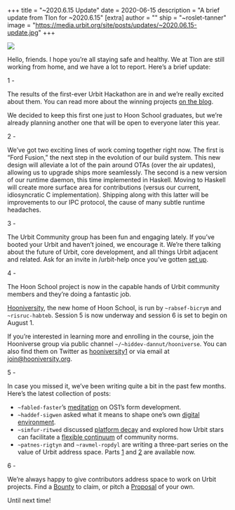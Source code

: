 +++
title = "~2020.6.15 Update"
date = 2020-06-15
description = "A brief update from Tlon for ~2020.6.15"
[extra]
author = ""
ship = "~roslet-tanner"
image = "https://media.urbit.org/site/posts/updates/~2020.06.15-update.jpg"
+++

![](https://media.urbit.org/site/posts/updates/~2020.06.15-update.jpg)

Hello, friends. I hope you’re all staying safe and healthy. We at Tlon are still working from home, and we have a lot to report. Here’s a brief update:

1 -

The results of the first-ever Urbit Hackathon are in and we’re really excited about them. You can read more about the winning projects [on the blog](https://urbit.org/blog/hackathon-results/).

We decided to keep this first one just to Hoon School graduates, but we’re already planning another one that will be open to everyone later this year.

2 -

We’ve got two exciting lines of work coming together right now. The first is “Ford Fusion,” the next step in the evolution of our build system. This new design will alleviate a lot of the pain around OTAs (over the air updates), allowing us to upgrade ships more seamlessly. The second is a new version of our runtime daemon, this time implemented in Haskell. Moving to Haskell will create more surface area for contributions (versus our current, idiosyncratic C implementation). Shipping along with this latter will be improvements to our IPC protocol, the cause of many subtle runtime headaches.

3 -

The Urbit Community group has been fun and engaging lately. If you’ve booted your Urbit and haven’t joined, we encourage it. We’re there talking about the future of Urbit, core development, and all things Urbit adjacent and related. Ask for an invite in /urbit-help once you’ve gotten [set up](https://urbit.org/getting-started).

4 -

The Hoon School project is now in the capable hands of Urbit community members and they’re doing a fantastic job.

[Hooniversity](https://hooniversity.org/), the new home of Hoon School, is run by `~rabsef-bicrym` and `~risruc-habteb`. Session 5 is now underway and session 6 is set to begin on August 1.

If you’re interested in learning more and enrolling in the course, join the Hooniverse group via public channel `~/~hiddev-dannut/hooniverse`. You can also find them on Twitter as [hooniversity1](https://twitter.com/hooniversity1) or via email at join@hooniversity.org.

5 -

In case you missed it, we’ve been writing quite a bit in the past few months. Here’s the latest collection of posts:

- `~fabled-faster`’s [meditation](https://urbit.org/blog/infrastructural/) on OS1’s form development.
- `~haddef-sigwen` asked what it means to shape one’s own [digital environment](https://urbit.org/blog/tools-of-our-own/).
- `~simfur-ritwed` discussed [platform decay](https://urbit.org/blog/platform-decay/) and explored how Urbit stars can facilitate a [flexible continuum](https://urbit.org/blog/the-missing-middle/) of community norms.
- `~patnes-rigtyn` and `~ravmel-ropdyl` are writing a three-part series on the value of Urbit address space. Parts [1](https://urbit.org/blog/value-of-address-space-pt1/) and [2](https://urbit.org/blog/value-of-address-space-pt2/) are available now.

6 -

We’re always happy to give contributors address space to work on Urbit projects. Find a [Bounty](https://grants.urbit.org/bounties) to claim, or pitch a [Proposal](https://grants.urbit.org/proposals) of your own.

Until next time!
